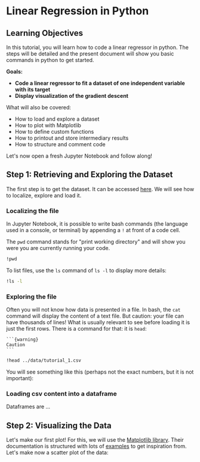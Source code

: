 # Linear Regression in Python

## Learning Objectives
In this tutorial, you will learn how to code a linear regressor in python. The steps will be detailed and the present document will show you basic commands in python to get started. 

__Goals:__ 
* __Code a linear regressor to fit a dataset of one independent variable with its target__
* __Display visualization of the gradient descent__

What will also be covered:
* How to load and explore a dataset
* How to plot with Matplotlib
* How to define custom functions
* How to printout and store intermediary results
* How to structure and comment code

Let's now open a fresh Jupyter Notebook and follow along!

## Step 1: Retrieving and Exploring the Dataset
The first step is to get the dataset. It can be accessed [here](../data/tutorial_1.csv). We will see how to localize, explore and load it.

### Localizing the file
In Jupyter Notebook, it is possible to write bash commands (the language used in a console, or terminal) by appending a `!` at front of a code cell.

The `pwd` command  stands for "print working directory" and will show you were you are currently running your code. 
```bash
!pwd
```

To list files, use the `ls` command of `ls -l` to display more details:
```bash
!ls -l
```

### Exploring the file
Often you will not know how data is presented in a file. In bash, the `cat` command will display the content of a text file. But caution: your file can have thousands of lines! What is usually relevant to see before loading it is just the first rows. There is a command for that: it is `head`:
````{margin}
```{warning}
Caution
```
````
```bash
!head ../data/tutorial_1.csv
```
You will see something like this (perhaps not the exact numbers, but it is not important):


### Loading csv content into a dataframe
Dataframes are ... 


## Step 2: Visualizing the Data
Let's make our first plot! For this, we will use the [Matplotlib library](https://matplotlib.org/). Their documentation is structured with lots of [examples](https://matplotlib.org/stable/plot_types/index.html) to get inspiration from. Let's make now a scatter plot of the data:


